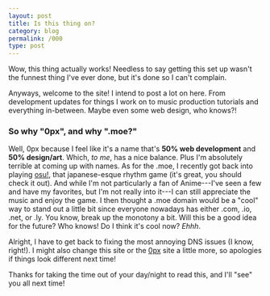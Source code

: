 ```yaml
---
layout: post
title: Is this thing on?
category: blog
permalink: /000
type: post
---
```


Wow, this thing actually works! Needless to say getting this set up wasn't the funnest thing I've ever done, but it's done so I can't complain.

Anyways, welcome to the site! I intend to post a lot on here. From development updates for things I work on to music production tutorials and everything in-between. Maybe even some web design, who knows?!

### So why "0px", and why ".moe?"

Well, 0px because I feel like it's a name that's **50% web development** and **50% design/art**. Which, *to me*, has a nice balance. 
Plus I'm absolutely terrible at coming up with names. As for the .moe, I recently got back into playing <a class="showlink" href="http://osu.ppy.sh">osu!</a>, that japanese-esque rhythm game (it's great, you should check it out). And while I'm not particularly a fan of Anime---I've seen a few and have my favorites, but I'm not really into it---I can still appreciate the music and enjoy the game. I then thought a .moe domain would be a "cool" way to stand out a little bit since everyone nowadays has either .com, .io, .net, or .ly.
You know, break up the monotony a bit. Will this be a good idea for the future? Who knows! Do I think it's cool now? *Ehhh*.

Alright, I have to get back to fixing the most annoying DNS issues (I know, right!). I might also change this site or the <a class="showlink" href="http://0px.moe">0px</a> site a little more, so apologies if things look different next time!

Thanks for taking the time out of your day/night to read this, and I'll "see" you all next time!

